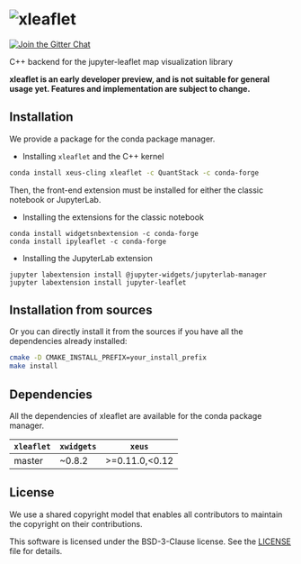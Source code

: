 # ![xleaflet](http://quantstack.net/assets/images/xleaflet.svg)

[![Join the Gitter Chat](https://badges.gitter.im/Join%20Chat.svg)](https://gitter.im/QuantStack/Lobby?utm_source=badge&utm_medium=badge&utm_campaign=pr-badge&utm_content=badge)

C++ backend for the jupyter-leaflet map visualization library

**xleaflet is an early developer preview, and is not suitable for general usage yet. Features and implementation are subject to change.**

## Installation

We provide a package for the conda package manager.

- Installing `xleaflet` and the C++ kernel

```bash
conda install xeus-cling xleaflet -c QuantStack -c conda-forge
```

Then, the front-end extension must be installed for either the classic notebook or JupyterLab.

- Installing the extensions for the classic notebook

```
conda install widgetsnbextension -c conda-forge
conda install ipyleaflet -c conda-forge
```

- Installing the JupyterLab extension

```
jupyter labextension install @jupyter-widgets/jupyterlab-manager
jupyter labextension install jupyter-leaflet
```

## Installation from sources

Or you can directly install it from the sources if you have all the dependencies already installed:

```bash
cmake -D CMAKE_INSTALL_PREFIX=your_install_prefix
make install
```

## Dependencies

All the dependencies of xleaflet are available for the conda package manager.

| `xleaflet` | `xwidgets`  |  `xeus`         |
|------------|-------------|-----------------|
|  master    |   ~0.8.2    |  >=0.11.0,<0.12 |

## License

We use a shared copyright model that enables all contributors to maintain the
copyright on their contributions.

This software is licensed under the BSD-3-Clause license. See the [LICENSE](LICENSE) file for details.
